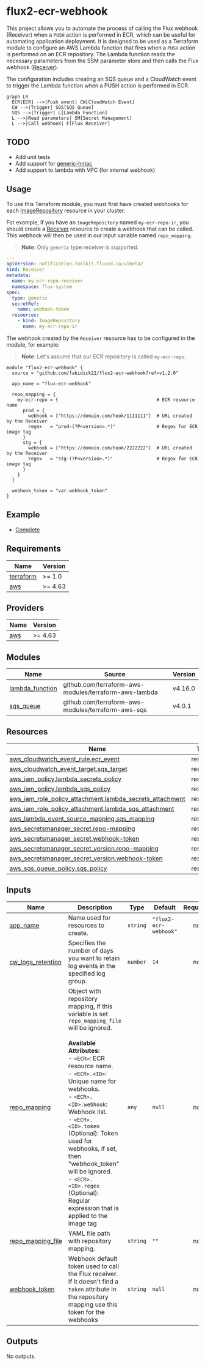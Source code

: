 # flux2-ecr-webhook
This project allows you to automate the process of calling the Flux webhook (Receiver) when a `PUSH` action is performed in ECR, which can be useful for automating application deployment.
It is designed to be used as a Terraform module to configure an AWS Lambda function that fires when a `PUSH` action is performed on an ECR repository.
The Lambda function reads the necessary parameters from the SSM parameter store and then calls the Flux webhook ([Receiver](https://fluxcd.io/flux/components/notification/receiver/)).

The configuration includes creating an SQS queue and a CloudWatch event to trigger the Lambda function when a PUSH action is performed in ECR.

```mermaid
graph LR
  ECR[ECR] -->|Push event| CW[CloudWatch Event]
  CW -->|Trigger| SQS[SQS Queue]
  SQS -->|Trigger| L[Lambda Function]
  L -->|Read parameters| SM[Secret Management]
  L -->|Call webhook| F[Flux Receiver]
```

## TODO
- Add unit tests
- Add support for [generic-hmac](https://fluxcd.io/flux/components/notification/receiver/#generic-hmac)
- Add support to lambda with VPC (for internal webhook)

## Usage
To use this Terraform module, you must first have created webhooks for each [ImageRepository](https://fluxcd.io/flux/components/image/imagerepositories/) resource in your cluster.

For example, if you have an `ImageRepository` named `my-ecr-repo-ir`, you should create a [Receiver](https://fluxcd.io/flux/components/notification/receiver/) resource to create a webhook that can be called.
This webhook will then be used in our input variable named `repo_mapping`.
> **Note**: Only `generic` type receiver is supported.

```yaml
---
apiVersion: notification.toolkit.fluxcd.io/v1beta2
kind: Receiver
metadata:
  name: my-ecr-repo-receiver
  namespace: flux-system
spec:
  type: generic
  secretRef:
    name: webhook-token
  resources:
    - kind: ImageRepository
      name: my-ecr-repo-ir
```
The webhook created by the `Receiver` resource has to be configured in the module, for example:
> **Note**: Let's assume that our ECR repository is called `my-ecr-repo`.

```hcl
module "flux2-ecr-webhook" {
  source = "github.com/fabidick22/flux2-ecr-webhook?ref=v1.2.0"

  app_name = "flux-ecr-webhook"

  repo_mapping = {
    my-ecr-repo = {                                    # ECR resource name
      prod = {
        webhook = ["https://domain.com/hook/1111111"]  # URL created by the Receiver
        regex   = "prod-(?P<version>.*)"               # Regex for ECR image tag
      }
      stg = {
        webhook = ["https://domain.com/hook/2222222"]  # URL created by the Receiver
        regex   = "stg-(?P<version>.*)"                # Regex for ECR image tag
      }
    }
  }

  webhook_token = "var.webhook_token"
}
```
## Example
- [Complete](https://github.com/fabidick22/flux2-ecr-webhook/tree/main/examples/complete)

## Requirements

| Name | Version |
|------|---------|
| <a name="requirement_terraform"></a> [terraform](#requirement\_terraform) | >= 1.0 |
| <a name="requirement_aws"></a> [aws](#requirement\_aws) | >= 4.63 |

## Providers

| Name | Version |
|------|---------|
| <a name="provider_aws"></a> [aws](#provider\_aws) | >= 4.63 |

## Modules

| Name | Source | Version |
|------|--------|---------|
| <a name="module_lambda_function"></a> [lambda\_function](#module\_lambda\_function) | github.com/terraform-aws-modules/terraform-aws-lambda | v4.16.0 |
| <a name="module_sqs_queue"></a> [sqs\_queue](#module\_sqs\_queue) | github.com/terraform-aws-modules/terraform-aws-sqs | v4.0.1 |

## Resources

| Name | Type |
|------|------|
| [aws_cloudwatch_event_rule.ecr_event](https://registry.terraform.io/providers/hashicorp/aws/latest/docs/resources/cloudwatch_event_rule) | resource |
| [aws_cloudwatch_event_target.sqs_target](https://registry.terraform.io/providers/hashicorp/aws/latest/docs/resources/cloudwatch_event_target) | resource |
| [aws_iam_policy.lambda_secrets_policy](https://registry.terraform.io/providers/hashicorp/aws/latest/docs/resources/iam_policy) | resource |
| [aws_iam_policy.lambda_sqs_policy](https://registry.terraform.io/providers/hashicorp/aws/latest/docs/resources/iam_policy) | resource |
| [aws_iam_role_policy_attachment.lambda_secrets_attachment](https://registry.terraform.io/providers/hashicorp/aws/latest/docs/resources/iam_role_policy_attachment) | resource |
| [aws_iam_role_policy_attachment.lambda_sqs_attachment](https://registry.terraform.io/providers/hashicorp/aws/latest/docs/resources/iam_role_policy_attachment) | resource |
| [aws_lambda_event_source_mapping.sqs_mapping](https://registry.terraform.io/providers/hashicorp/aws/latest/docs/resources/lambda_event_source_mapping) | resource |
| [aws_secretsmanager_secret.repo-mapping](https://registry.terraform.io/providers/hashicorp/aws/latest/docs/resources/secretsmanager_secret) | resource |
| [aws_secretsmanager_secret.webhook-token](https://registry.terraform.io/providers/hashicorp/aws/latest/docs/resources/secretsmanager_secret) | resource |
| [aws_secretsmanager_secret_version.repo-mapping](https://registry.terraform.io/providers/hashicorp/aws/latest/docs/resources/secretsmanager_secret_version) | resource |
| [aws_secretsmanager_secret_version.webhook-token](https://registry.terraform.io/providers/hashicorp/aws/latest/docs/resources/secretsmanager_secret_version) | resource |
| [aws_sqs_queue_policy.sqs_policy](https://registry.terraform.io/providers/hashicorp/aws/latest/docs/resources/sqs_queue_policy) | resource |

## Inputs

| Name | Description | Type | Default | Required |
|------|-------------|------|---------|:--------:|
| <a name="input_app_name"></a> [app\_name](#input\_app\_name) | Name used for resources to create. | `string` | `"flux2-ecr-webhook"` | no |
| <a name="input_cw_logs_retention"></a> [cw\_logs\_retention](#input\_cw\_logs\_retention) | Specifies the number of days you want to retain log events in the specified log group. | `number` | `14` | no |
| <a name="input_repo_mapping"></a> [repo\_mapping](#input\_repo\_mapping) | Object with repository mapping, if this variable is set `repo_mapping_file` will be ignored.<br><br>**Available Attributes:**<br>- `<ECR>`: ECR resource name.<br>- `<ECR>.<ID>`: Unique name for webhooks.<br>- `<ECR>.<ID>.webhook`: Webhook list.<br>- `<ECR>.<ID>.token` (Optional): Token used for webhooks, if set, then "webhook\_token" will be ignored.<br>- `<ECR>.<ID>.regex` (Optional): Regular expression that is applied to the image tag | `any` | `null` | no |
| <a name="input_repo_mapping_file"></a> [repo\_mapping\_file](#input\_repo\_mapping\_file) | YAML file path with repository mapping. | `string` | `""` | no |
| <a name="input_webhook_token"></a> [webhook\_token](#input\_webhook\_token) | Webhook default token used to call the Flux receiver. If it doesn't find a `token` attribute in the repository mapping use this token for the webhooks | `string` | `null` | no |

## Outputs

No outputs.
